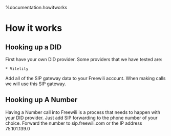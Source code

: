 %documentation.howitworks

How it works
================

Hooking up a DID
-----------------
First have your own DID provider. Some providers that we have tested are:

    * Vitelity
    
Add all of the SIP gateway data to your Freewili account. When making calls we will use this SIP gateway.


Hooking up A Number
-------------------
Having a Number call into Freewili is a process that needs to happen with your DID provider. Just add SIP forwarding to the phone number of your choice. Forward the number to sip.freewili.com or the IP address 75.101.139.0